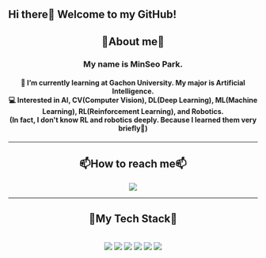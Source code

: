 ## Hi there🤗 Welcome to my GitHub!

<!--
**berry1015/berry1015** is a ✨ _special_ ✨ repository because its `README.md` (this file) appears on your GitHub profile.

Here are some ideas to get you started:

- 👯 I’m looking to collaborate on ...
- 🤔 I’m looking for help with ...
- 💬 Ask me about ...
- 😄 Pronouns: ...
- ⚡ Fun fact: ...
-->

<h2 align="center">🥰About me🥰</h2>
<h3 align="center">My name is MinSeo Park.</h3>

<h4 align="center">
🌱 I’m currently learning at Gachon University. My major is Artificial Intelligence. <br>
💻 Interested in AI, CV(Computer Vision), DL(Deep Learning), ML(Machine Learning), RL(Reinforcement Learning), and Robotics. <br>
 (In fact, I don't know RL and robotics deeply. Because I learned them very briefly🥲) </h4>
    
<hr>

<h2 align="center">📫How to reach me📫</h2>
<div align="center"> <img src="https://img.shields.io/badge/m950312@gachon.ac.kr-white?style=flat&logo=Gmail"/> </a>

<hr>
<h2 align="center">🌟My Tech Stack🌟</h2> <br>
<div align="center"> <img src="https://img.shields.io/badge/Python-3766AB?style=flat&logo=Python&logoColor=white"/></a> <img src="https://img.shields.io/badge/Java-red?style=flat&logo=Java&logoColor=white"/></a> <img src="https://img.shields.io/badge/C-A8B9CC?style=flat&logo=C&logoColor=white"/></a> <img src="https://img.shields.io/badge/MySQL-4479A1?style=flat&logo=MYSQL&logoColor=white"/></a> <img src="https://img.shields.io/badge/Flutter-02569B?style=flat&logo=Flutter&logoColor=white"/></a> <img src="https://img.shields.io/badge/HTML-E34F26?style=flat&logo=HTML5&logoColor=white"/></a><br><br><br>
